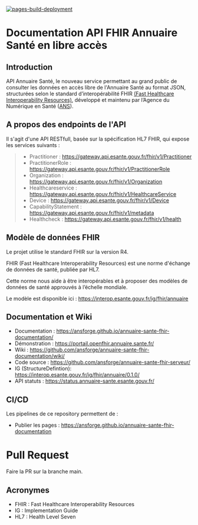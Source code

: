 [![pages-build-deployment](https://github.com/ansforge/annuaire-sante-fhir-documentation/actions/workflows/pages/pages-build-deployment/badge.svg)](https://github.com/ansforge/annuaire-sante-fhir-documentation/actions/workflows/pages/pages-build-deployment)

# Documentation API FHIR Annuaire Santé en libre accès

## Introduction 
API Annuaire Santé, le nouveau service permettant au grand public de consulter les données en accès libre de l'Annuaire Santé au format JSON, structurées selon le standard d’interopérabilité FHIR [(Fast Healthcare Interoperability Resources)](https://www.hl7.org/fhir/), développé et maintenu par l’Agence du Numérique en Santé ([ANS](https://esante.gouv.fr/)).

## A propos des endpoints de l'API
Il s'agit d'une API RESTfull, basée sur la spécification HL7 FHIR, qui expose les services suivants : 
> - Practitioner : https://gateway.api.esante.gouv.fr/fhir/v1/Practitioner
> - PractitionerRole : https://gateway.api.esante.gouv.fr/fhir/v1/PractitionerRole
> - Organization : https://gateway.api.esante.gouv.fr/fhir/v1/Organization
> - Healthcareservice : https://gateway.api.esante.gouv.fr/fhir/v1/HealthcareService
> - Device : https://gateway.api.esante.gouv.fr/fhir/v1/Device 
> - CapabilityStatement :  https://gateway.api.esante.gouv.fr/fhir/v1/metadata
> - Healthcheck : https://gateway.api.esante.gouv.fr/fhir/v1/health

## Modèle de données FHIR
Le projet utilise le standard FHIR sur la version R4.

FHIR (Fast Healthcare Interoperability Resources) est une norme d'échange de données de santé, publiée par HL7.

Cette norme nous aide à être interopérables et à proposer des modèles de données de santé approuvés à l’échelle mondiale.

Le modèle est disponible ici : https://interop.esante.gouv.fr/ig/fhir/annuaire

## Documentation et Wiki
* Documentation : https://ansforge.github.io/annuaire-sante-fhir-documentation/
* Démonstration : https://portail.openfhir.annuaire.sante.fr/
* Wiki : https://github.com/ansforge/annuaire-sante-fhir-documentation/wiki/
* Code source : https://github.com/ansforge/annuaire-sante-fhir-serveur/
* IG (StructureDefintion): https://interop.esante.gouv.fr/ig/fhir/annuaire/0.1.0/
* API statuts : https://status.annuaire-sante.esante.gouv.fr/

## CI/CD
Les pipelines de ce repository permettent de :
* Publier les pages : https://ansforge.github.io/annuaire-sante-fhir-documentation

# Pull Request
Faire la PR sur la branche main.

## Acronymes

* FHIR : Fast Healthcare Interoperability Resources
* IG : Implementation Guide
* HL7 : Health Level Seven